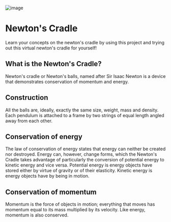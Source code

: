 ![image](https://user-images.githubusercontent.com/78734018/135753173-78f6aaf0-5d61-40c8-9037-23d2c7ce2bb5.png)
# Newton's Cradle 
Learn your concepts on the newton's cradle by using this project and trying out this virtual newton's cradle for yourself! 

## What is the Newton's Cradle?
Newton's cradle or Newton's balls, named after Sir Isaac Newton is a device that demonstrates conservation of momentum and energy. 

## Construction 
All the balls are, ideally, exactly the same size, weight, mass and density. Each pendulum is attached to a frame by two strings of equal length angled away from each other.

## Conservation of energy
The law of conservation of energy states that energy can neither be created nor destroyed. Energy can, however, change forms, which the Newton's Cradle takes advantage of particularly the conversion of potential energy to kinetic energy and vice versa. Potential energy is energy objects have stored either by virtue of gravity or of their elasticity. Kinetic energy is energy objects have by being in motion. 

## Conservation of momentum
Momentum is the force of objects in motion; everything that moves has momentum equal to its mass multiplied by its velocity. Like energy, momentum is also conserved.
